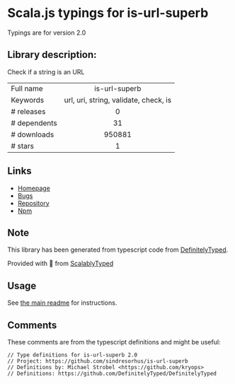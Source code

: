 
# Scala.js typings for is-url-superb

Typings are for version 2.0

## Library description:
Check if a string is an URL

|                    |                 |
| ------------------ | :-------------: |
| Full name          | is-url-superb |
| Keywords           | url, uri, string, validate, check, is |
| # releases         | 0 |
| # dependents       | 31 |
| # downloads        | 950881 |
| # stars            | 1 |

## Links
- [Homepage](https://github.com/sindresorhus/is-url-superb)
- [Bugs](https://github.com/sindresorhus/is-url-superb/issues)
- [Repository](https://github.com/sindresorhus/is-url-superb)
- [Npm](https://www.npmjs.com/package/is-url-superb)
    


## Note
This library has been generated from typescript code from [DefinitelyTyped](https://definitelytyped.org).

Provided with :purple_heart: from [ScalablyTyped](https://github.com/oyvindberg/ScalablyTyped)

## Usage
See [the main readme](../../readme.md) for instructions.

## Comments

These comments are from the typescript definitions and might be useful:
```
// Type definitions for is-url-superb 2.0
// Project: https://github.com/sindresorhus/is-url-superb
// Definitions by: Michael Strobel <https://github.com/kryops>
// Definitions: https://github.com/DefinitelyTyped/DefinitelyTyped

```

